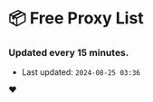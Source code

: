 # :package: Free Proxy List
### Updated every 15 minutes.

- Last updated: `2024-08-25 03:36`

:heart:
